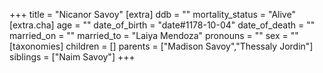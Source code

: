 +++
title = "Nicanor Savoy"
[extra]
ddb = ""
mortality_status = "Alive"
[extra.cha]
age = ""
date_of_birth = "date#1178-10-04"
date_of_death = ""
married_on = ""
married_to = "Laiya Mendoza"
pronouns = ""
sex = ""
[taxonomies]
children = []
parents = ["Madison Savoy","Thessaly Jordin"]
siblings = ["Naim Savoy"]
+++


